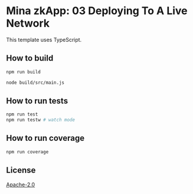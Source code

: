 # Mina zkApp: 03 Deploying To A Live Network

This template uses TypeScript.

## How to build

```sh
npm run build

node build/src/main.js
```

## How to run tests

```sh
npm run test
npm run testw # watch mode
```

## How to run coverage

```sh
npm run coverage
```

## License

[Apache-2.0](LICENSE)
